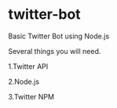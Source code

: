 # twitter-bot
Basic Twitter Bot using Node.js

Several things you will need.

1.Twitter API

2.Node.js

3.Twitter NPM
